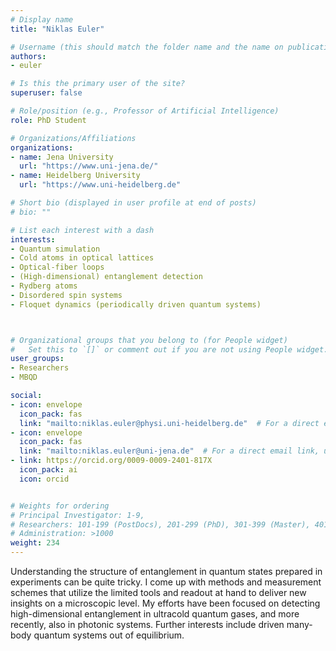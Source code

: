 ```yaml
---
# Display name
title: "Niklas Euler"

# Username (this should match the folder name and the name on publications)
authors:
- euler

# Is this the primary user of the site?
superuser: false

# Role/position (e.g., Professor of Artificial Intelligence)
role: PhD Student

# Organizations/Affiliations
organizations:
- name: Jena University
  url: "https://www.uni-jena.de/"
- name: Heidelberg University
  url: "https://www.uni-heidelberg.de"

# Short bio (displayed in user profile at end of posts)
# bio: ""

# List each interest with a dash
interests:
- Quantum simulation
- Cold atoms in optical lattices
- Optical-fiber loops
- (High-dimensional) entanglement detection
- Rydberg atoms
- Disordered spin systems
- Floquet dynamics (periodically driven quantum systems)



# Organizational groups that you belong to (for People widget)
#   Set this to `[]` or comment out if you are not using People widget.
user_groups:
- Researchers
- MBQD

social:
- icon: envelope
  icon_pack: fas
  link: "mailto:niklas.euler@physi.uni-heidelberg.de"  # For a direct email link, use "mailto:test@example.org".
- icon: envelope
  icon_pack: fas
  link: "mailto:niklas.euler@uni-jena.de"  # For a direct email link, use "mailto:test@example.org".
- link: https://orcid.org/0009-0009-2401-817X
  icon_pack: ai
  icon: orcid


# Weights for ordering
# Principal Investigator: 1-9,
# Researchers: 101-199 (PostDocs), 201-299 (PhD), 301-399 (Master), 401-499 (Bachelor)
# Administration: >1000
weight: 234
---
```

Understanding the structure of entanglement in quantum states prepared in experiments can be quite tricky.
I come up with methods and measurement schemes that utilize the limited tools and readout at hand to deliver new insights on a microscopic level.
My efforts have been focused on detecting high-dimensional entanglement in ultracold quantum gases, and more recently, also in photonic systems.
Further interests include driven many-body quantum systems out of equilibrium.
